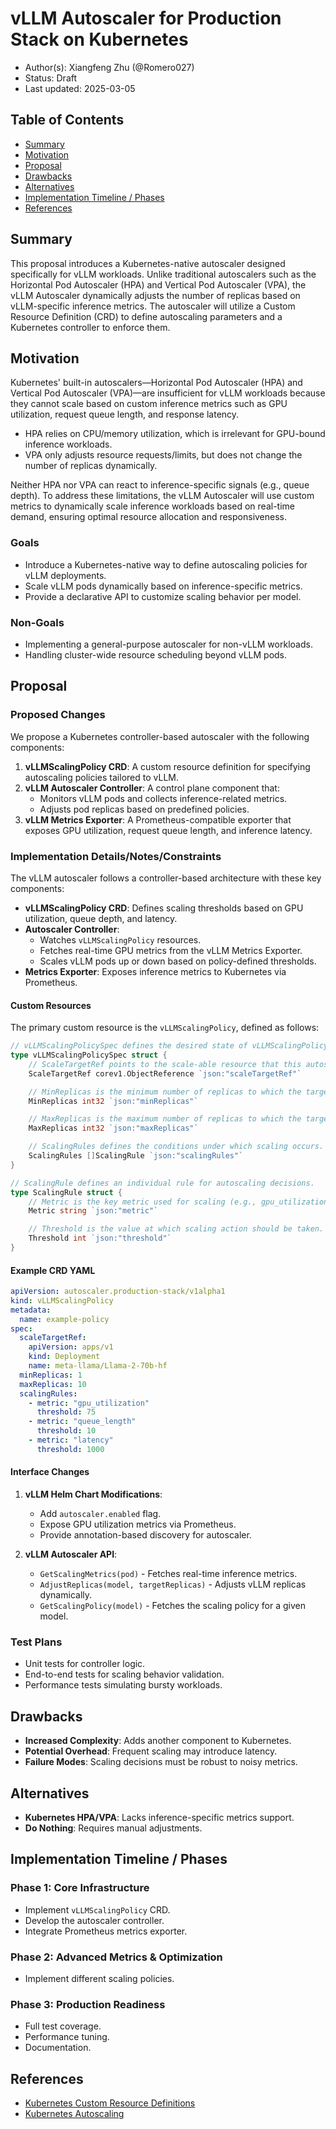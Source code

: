 # vLLM Autoscaler for Production Stack on Kubernetes

* Author(s): Xiangfeng Zhu (@Romero027)
* Status: Draft
* Last updated: 2025-03-05

## Table of Contents

* [Summary](#summary)
* [Motivation](#motivation)
* [Proposal](#proposal)
* [Drawbacks](#drawbacks)
* [Alternatives](#alternatives)
* [Implementation Timeline / Phases](#implementation-timeline--phases)
* [References](#references)

## Summary

This proposal introduces a Kubernetes-native autoscaler designed specifically for vLLM workloads. Unlike traditional autoscalers such as the Horizontal Pod Autoscaler (HPA) and Vertical Pod Autoscaler (VPA), the vLLM Autoscaler dynamically adjusts the number of replicas based on vLLM-specific inference metrics. The autoscaler will utilize a Custom Resource Definition (CRD) to define autoscaling parameters and a Kubernetes controller to enforce them.

## Motivation

Kubernetes' built-in autoscalers—Horizontal Pod Autoscaler (HPA) and Vertical Pod Autoscaler (VPA)—are insufficient for vLLM workloads because they cannot scale based on custom inference metrics such as GPU utilization, request queue length, and response latency.

* HPA relies on CPU/memory utilization, which is irrelevant for GPU-bound inference workloads.
* VPA only adjusts resource requests/limits, but does not change the number of replicas dynamically.

Neither HPA nor VPA can react to inference-specific signals (e.g., queue depth). To address these limitations, the vLLM Autoscaler will use custom metrics to dynamically scale inference workloads based on real-time demand, ensuring optimal resource allocation and responsiveness.

### Goals

* Introduce a Kubernetes-native way to define autoscaling policies for vLLM deployments.
* Scale vLLM pods dynamically based on inference-specific metrics.
* Provide a declarative API to customize scaling behavior per model.

### Non-Goals

* Implementing a general-purpose autoscaler for non-vLLM workloads.
* Handling cluster-wide resource scheduling beyond vLLM pods.

## Proposal

### Proposed Changes

We propose a Kubernetes controller-based autoscaler with the following components:

1. **vLLMScalingPolicy CRD**: A custom resource definition for specifying autoscaling policies tailored to vLLM.
2. **vLLM Autoscaler Controller**: A control plane component that:
   * Monitors vLLM pods and collects inference-related metrics.
   * Adjusts pod replicas based on predefined policies.
3. **vLLM Metrics Exporter**: A Prometheus-compatible exporter that exposes GPU utilization, request queue length, and inference latency.

### Implementation Details/Notes/Constraints

The vLLM autoscaler follows a controller-based architecture with these key components:

* **vLLMScalingPolicy CRD**: Defines scaling thresholds based on GPU utilization, queue depth, and latency.
* **Autoscaler Controller**:
  * Watches `vLLMScalingPolicy` resources.
  * Fetches real-time GPU metrics from the vLLM Metrics Exporter.
  * Scales vLLM pods up or down based on policy-defined thresholds.
* **Metrics Exporter**: Exposes inference metrics to Kubernetes via Prometheus.

#### Custom Resources

The primary custom resource is the `vLLMScalingPolicy`, defined as follows:

```go
// vLLMScalingPolicySpec defines the desired state of vLLMScalingPolicy
type vLLMScalingPolicySpec struct {
    // ScaleTargetRef points to the scale-able resource that this autoscaler should target, e.g., Deployment.
    ScaleTargetRef corev1.ObjectReference `json:"scaleTargetRef"`

    // MinReplicas is the minimum number of replicas to which the target can be scaled down.
    MinReplicas int32 `json:"minReplicas"`

    // MaxReplicas is the maximum number of replicas to which the target can be scaled up.
    MaxReplicas int32 `json:"maxReplicas"`

    // ScalingRules defines the conditions under which scaling occurs.
    ScalingRules []ScalingRule `json:"scalingRules"`
}

// ScalingRule defines an individual rule for autoscaling decisions.
type ScalingRule struct {
    // Metric is the key metric used for scaling (e.g., gpu_utilization, queue_length, latency).
    Metric string `json:"metric"`

    // Threshold is the value at which scaling action should be taken.
    Threshold int `json:"threshold"`
}
```

#### Example CRD YAML

```yaml
apiVersion: autoscaler.production-stack/v1alpha1
kind: vLLMScalingPolicy
metadata:
  name: example-policy
spec:
  scaleTargetRef:
    apiVersion: apps/v1
    kind: Deployment
    name: meta-llama/Llama-2-70b-hf
  minReplicas: 1
  maxReplicas: 10
  scalingRules:
    - metric: "gpu_utilization"
      threshold: 75
    - metric: "queue_length"
      threshold: 10
    - metric: "latency"
      threshold: 1000
```

#### Interface Changes

1. **vLLM Helm Chart Modifications**:
   * Add `autoscaler.enabled` flag.
   * Expose GPU utilization metrics via Prometheus.
   * Provide annotation-based discovery for autoscaler.

2. **vLLM Autoscaler API**:
   * `GetScalingMetrics(pod)` - Fetches real-time inference metrics.
   * `AdjustReplicas(model, targetReplicas)` - Adjusts vLLM replicas dynamically.
   * `GetScalingPolicy(model)` - Fetches the scaling policy for a given model.

### Test Plans

* Unit tests for controller logic.
* End-to-end tests for scaling behavior validation.
* Performance tests simulating bursty workloads.

## Drawbacks

* **Increased Complexity**: Adds another component to Kubernetes.
* **Potential Overhead**: Frequent scaling may introduce latency.
* **Failure Modes**: Scaling decisions must be robust to noisy metrics.

## Alternatives

* **Kubernetes HPA/VPA**: Lacks inference-specific metrics support.
* **Do Nothing**: Requires manual adjustments.

## Implementation Timeline / Phases

### Phase 1: Core Infrastructure

* Implement `vLLMScalingPolicy` CRD.
* Develop the autoscaler controller.
* Integrate Prometheus metrics exporter.

### Phase 2: Advanced Metrics & Optimization

* Implement different scaling policies.

### Phase 3: Production Readiness

* Full test coverage.
* Performance tuning.
* Documentation.

## References

* [Kubernetes Custom Resource Definitions](https://kubernetes.io/docs/concepts/extend-kubernetes/api*extension/custom-resources/)
* [Kubernetes Autoscaling](https://kubernetes.io/docs/concepts/workloads/autoscaling/)
